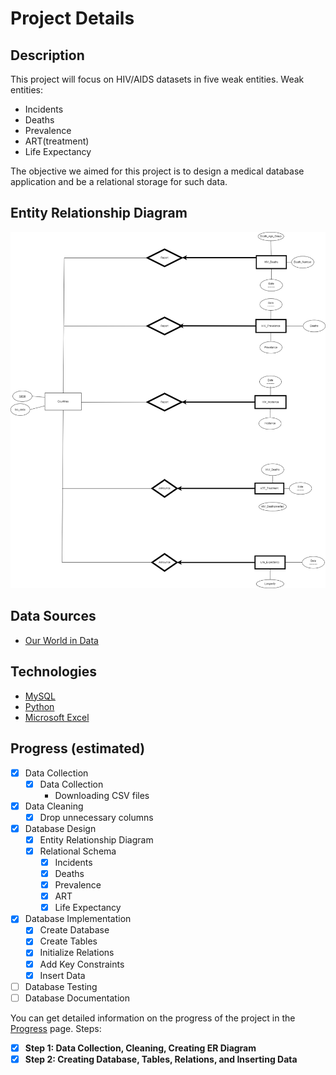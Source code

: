 # Project Details

## Description

This project will focus on HIV/AIDS datasets in five weak entities.
Weak entities:

- Incidents
- Deaths
- Prevalence
- ART(treatment)
- Life Expectancy

The objective we aimed for this project is to design a medical database application and be a relational storage for such data.

## Entity Relationship Diagram

![Entity Relationship Diagram](assets/er_diagram.png)

## Data Sources

- [Our World in Data](https://ourworldindata.org/hiv-aids)

## Technologies

- [MySQL](https://www.mysql.com/)
- [Python](https://www.python.org/)
- [Microsoft Excel](https://www.microsoft.com/en-us/microsoft-365/excel)

## Progress (estimated)

- [x] Data Collection
  - [x] Data Collection
    - Downloading CSV files
- [x] Data Cleaning
  - [x] Drop unnecessary columns
- [x] Database Design
  - [x] Entity Relationship Diagram
  - [x] Relational Schema
    - [x] Incidents
    - [x] Deaths
    - [x] Prevalence
    - [x] ART
    - [x] Life Expectancy
- [x] Database Implementation
  - [x] Create Database
  - [x] Create Tables
  - [x] Initialize Relations
  - [x] Add Key Constraints
  - [x] Insert Data
- [ ] Database Testing
- [ ] Database Documentation

You can get detailed information on the progress of the project in the [Progress](progress.md) page.
Steps:

- [x] **Step 1: Data Collection, Cleaning, Creating ER Diagram**
- [x] **Step 2: Creating Database, Tables, Relations, and Inserting Data**
